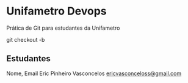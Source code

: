 # Unifametro Devops

Prática de Git para estudantes da Unifametro

git checkout -b <ERIC>

## Estudantes
Nome, Email
Eric Pinheiro Vasconcelos
ericvasconceloss@gmail.com
